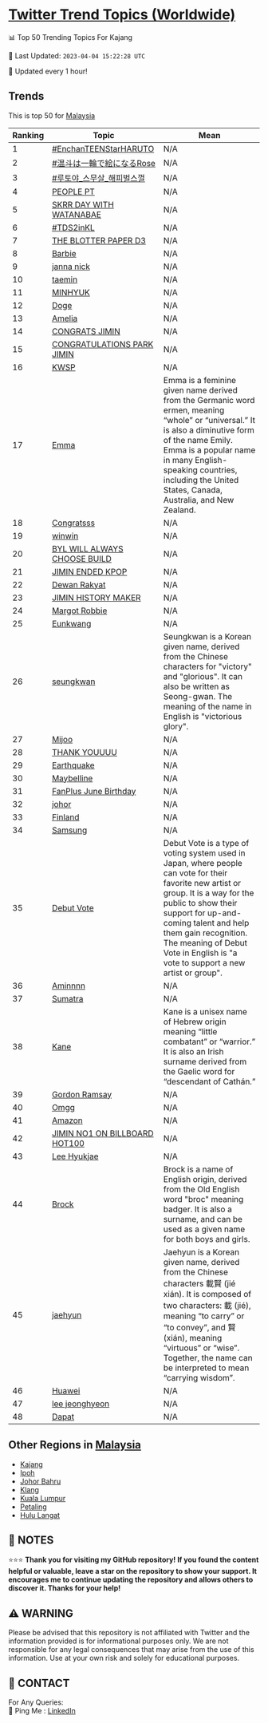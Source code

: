 [Twitter Trend Topics (Worldwide)](https://github.com/ErcinDedeoglu/Twitter-Trend-Topics)
==========


📊 Top 50 Trending Topics For Kajang

📆 Last Updated: `2023-04-04 15:22:28 UTC`

🔧 Updated every 1 hour!


## Trends

This is top 50 for [Malaysia](</Malaysia>)

| Ranking | Topic | Mean |
| ------- | ------------ | ------------ |
| 1 | [#EnchanTEENStarHARUTO](http://twitter.com/search?q=%23EnchanTEENStarHARUTO) | N/A |
| 2 | [#温斗は一輪で絵になるRose](http://twitter.com/search?q=%23%e6%b8%a9%e6%96%97%e3%81%af%e4%b8%80%e8%bc%aa%e3%81%a7%e7%b5%b5%e3%81%ab%e3%81%aa%e3%82%8bRose) | N/A |
| 3 | [#루토야_스무살_해피벌스껄](http://twitter.com/search?q=%23%eb%a3%a8%ed%86%a0%ec%95%bc_%ec%8a%a4%eb%ac%b4%ec%82%b4_%ed%95%b4%ed%94%bc%eb%b2%8c%ec%8a%a4%ea%bb%84) | N/A |
| 4 | [PEOPLE PT](http://twitter.com/search?q=PEOPLE+PT) | N/A |
| 5 | [SKRR DAY WITH WATANABAE](http://twitter.com/search?q=SKRR+DAY+WITH+WATANABAE) | N/A |
| 6 | [#TDS2inKL](http://twitter.com/search?q=%23TDS2inKL) | N/A |
| 7 | [THE BLOTTER PAPER D3](http://twitter.com/search?q=THE+BLOTTER+PAPER+D3) | N/A |
| 8 | [Barbie](http://twitter.com/search?q=Barbie) | N/A |
| 9 | [janna nick](http://twitter.com/search?q=janna+nick) | N/A |
| 10 | [taemin](http://twitter.com/search?q=taemin) | N/A |
| 11 | [MINHYUK](http://twitter.com/search?q=MINHYUK) | N/A |
| 12 | [Doge](http://twitter.com/search?q=Doge) | N/A |
| 13 | [Amelia](http://twitter.com/search?q=Amelia) | N/A |
| 14 | [CONGRATS JIMIN](http://twitter.com/search?q=CONGRATS+JIMIN) | N/A |
| 15 | [CONGRATULATIONS PARK JIMIN](http://twitter.com/search?q=CONGRATULATIONS+PARK+JIMIN) | N/A |
| 16 | [KWSP](http://twitter.com/search?q=KWSP) | N/A |
| 17 | [Emma](http://twitter.com/search?q=Emma) | Emma is a feminine given name derived from the Germanic word ermen, meaning “whole” or “universal.” It is also a diminutive form of the name Emily. Emma is a popular name in many English-speaking countries, including the United States, Canada, Australia, and New Zealand. |
| 18 | [Congratsss](http://twitter.com/search?q=Congratsss) | N/A |
| 19 | [winwin](http://twitter.com/search?q=winwin) | N/A |
| 20 | [BYL WILL ALWAYS CHOOSE BUILD](http://twitter.com/search?q=BYL+WILL+ALWAYS+CHOOSE+BUILD) | N/A |
| 21 | [JIMIN ENDED KPOP](http://twitter.com/search?q=JIMIN+ENDED+KPOP) | N/A |
| 22 | [Dewan Rakyat](http://twitter.com/search?q=Dewan+Rakyat) | N/A |
| 23 | [JIMIN HISTORY MAKER](http://twitter.com/search?q=JIMIN+HISTORY+MAKER) | N/A |
| 24 | [Margot Robbie](http://twitter.com/search?q=Margot+Robbie) | N/A |
| 25 | [Eunkwang](http://twitter.com/search?q=Eunkwang) | N/A |
| 26 | [seungkwan](http://twitter.com/search?q=seungkwan) | Seungkwan is a Korean given name, derived from the Chinese characters for "victory" and "glorious". It can also be written as Seong-gwan. The meaning of the name in English is "victorious glory". |
| 27 | [Mijoo](http://twitter.com/search?q=Mijoo) | N/A |
| 28 | [THANK YOUUUU](http://twitter.com/search?q=THANK+YOUUUU) | N/A |
| 29 | [Earthquake](http://twitter.com/search?q=Earthquake) | N/A |
| 30 | [Maybelline](http://twitter.com/search?q=Maybelline) | N/A |
| 31 | [FanPlus June Birthday](http://twitter.com/search?q=FanPlus+June+Birthday) | N/A |
| 32 | [johor](http://twitter.com/search?q=johor) | N/A |
| 33 | [Finland](http://twitter.com/search?q=Finland) | N/A |
| 34 | [Samsung](http://twitter.com/search?q=Samsung) | N/A |
| 35 | [Debut Vote](http://twitter.com/search?q=Debut+Vote) | Debut Vote is a type of voting system used in Japan, where people can vote for their favorite new artist or group. It is a way for the public to show their support for up-and-coming talent and help them gain recognition. The meaning of Debut Vote in English is "a vote to support a new artist or group". |
| 36 | [Aminnnn](http://twitter.com/search?q=Aminnnn) | N/A |
| 37 | [Sumatra](http://twitter.com/search?q=Sumatra) | N/A |
| 38 | [Kane](http://twitter.com/search?q=Kane) | Kane is a unisex name of Hebrew origin meaning “little combatant” or “warrior.” It is also an Irish surname derived from the Gaelic word for “descendant of Cathán.” |
| 39 | [Gordon Ramsay](http://twitter.com/search?q=Gordon+Ramsay) | N/A |
| 40 | [Omgg](http://twitter.com/search?q=Omgg) | N/A |
| 41 | [Amazon](http://twitter.com/search?q=Amazon) | N/A |
| 42 | [JIMIN NO1 ON BILLBOARD HOT100](http://twitter.com/search?q=JIMIN+NO1+ON+BILLBOARD+HOT100) | N/A |
| 43 | [Lee Hyukjae](http://twitter.com/search?q=Lee+Hyukjae) | N/A |
| 44 | [Brock](http://twitter.com/search?q=Brock) | Brock is a name of English origin, derived from the Old English word "broc" meaning badger. It is also a surname, and can be used as a given name for both boys and girls. |
| 45 | [jaehyun](http://twitter.com/search?q=jaehyun) | Jaehyun is a Korean given name, derived from the Chinese characters 載賢 (jié xián). It is composed of two characters: 載 (jié), meaning “to carry” or “to convey”, and 賢 (xián), meaning “virtuous” or “wise”. Together, the name can be interpreted to mean “carrying wisdom”. |
| 46 | [Huawei](http://twitter.com/search?q=Huawei) | N/A |
| 47 | [lee jeonghyeon](http://twitter.com/search?q=lee+jeonghyeon) | N/A |
| 48 | [Dapat](http://twitter.com/search?q=Dapat) | N/A |



## Other Regions in [Malaysia](</Malaysia>)

* [Kajang](</Malaysia/Kajang.md>)
* [Ipoh](</Malaysia/Ipoh.md>)
* [Johor Bahru](</Malaysia/Johor Bahru.md>)
* [Klang](</Malaysia/Klang.md>)
* [Kuala Lumpur](</Malaysia/Kuala Lumpur.md>)
* [Petaling](</Malaysia/Petaling.md>)
* [Hulu Langat](</Malaysia/Hulu Langat.md>)



## 📝 NOTES

⭐⭐⭐ **Thank you for visiting my GitHub repository! If you found the content helpful or valuable, leave a star on the repository to show your support. It encourages me to continue updating the repository and allows others to discover it. Thanks for your help!**


## ⚠️ WARNING

Please be advised that this repository is not affiliated with Twitter and the information provided is for informational purposes only. We are not responsible for any legal consequences that may arise from the use of this information. Use at your own risk and solely for educational purposes.


## 📨 CONTACT

 For Any Queries:  
            🏓 Ping Me : [LinkedIn](https://www.linkedin.com/in/ercindedeoglu/)
